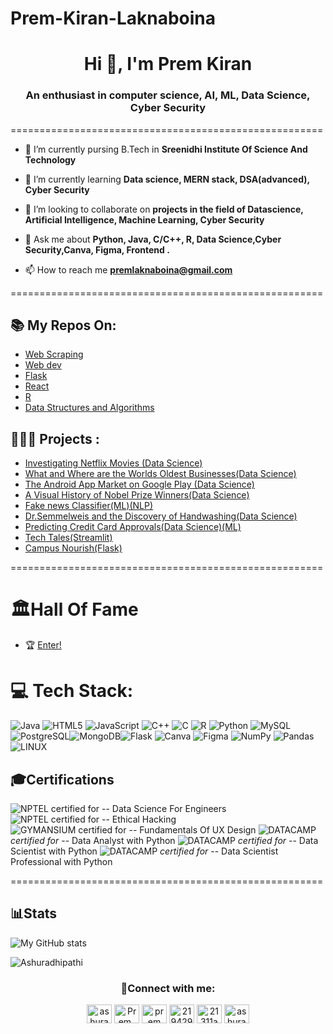# Prem-Kiran-Laknaboina
<h1 align="center">Hi 👋, I'm Prem Kiran</h1>
<h3 align="center">An enthusiast in computer science, AI, ML, Data Science, Cyber Security</h3>
======================================================

-  📜 I’m currently pursing B.Tech in **Sreenidhi Institute Of Science And Technology**

- 🔭 I’m currently learning **Data science, MERN stack, DSA(advanced), Cyber Security**

- 🤝 I’m looking to collaborate on **projects in the field of Datascience, Artificial Intelligence, Machine Learning, Cyber Security**

- 💬 Ask me about **Python, Java, C/C++, R, Data Science,Cyber Security,Canva, Figma, Frontend .**

- 📫 How to reach me **premlaknaboina@gmail.com**

======================================================
<br>
## 📚 My Repos On:
- <a href= https://github.com/Ashuradhipathi/Webscraping->Web Scraping</a>
- <a href= https://github.com/Ashuradhipathi/WebDev>Web dev</a>
- <a href= https://github.com/Ashuradhipathi/Flask>Flask </a>
- <a href= https://github.com/Ashuradhipathi/React> React </a>
- <a href= https://github.com/Ashuradhipathi/Learn-R>R </a>
- [Data Structures and Algorithms](https://github.com/Ashuradhipathi/Data-Structures-and-Algorithms)
## 👨🏽‍💻 Projects :
- [Investigating Netflix Movies (Data Science)](https://github.com/Ashuradhipathi/Netflix-Movie-Duration)
- [What and Where are the Worlds Oldest Businesses(Data Science)](https://github.com/Ashuradhipathi/What-and-Where-are-the-World-s-Oldest-Businesses)
- [The Android App Market on Google Play (Data Science)](https://github.com/Ashuradhipathi/The-Android-App-Market-on-Google-Play)
- [A Visual History of Nobel Prize Winners(Data Science)](https://github.com/Ashuradhipathi/A-Visual-History-of-Nobel-Prize-Winners)
- [Fake news Classifier(ML)(NLP)](https://github.com/Ashuradhipathi/Fake-News-Classifier)
- [Dr.Semmelweis and the Discovery of Handwashing(Data Science)](https://github.com/Ashuradhipathi/Dr.-Semmelweis-and-the-Discovery-of-Handwashing)
- [Predicting Credit Card Approvals(Data Science)(ML)](https://github.com/Ashuradhipathi/Predicting-Credit-Card-Approvals)
- [Tech Tales(Streamlit)](https://github.com/Ashuradhipathi/tech-tales/tree/master)
- [Campus Nourish(Flask)](https://github.com/Ashuradhipathi/CampusNourish)
  

======================================================

# 🏛️**Hall Of Fame**
- 🏆 [Enter!](https://github.com/Ashuradhipathi/Ashuradhipathi/blob/main/Hall_of_Fame.md) 

# 💻 Tech Stack:
![Java](https://img.shields.io/badge/java-%23ED8B00.svg?style=for-the-badge&logo=java&logoColor=white) ![HTML5](https://img.shields.io/badge/html5-%23E34F26.svg?style=for-the-badge&logo=html5&logoColor=white) ![JavaScript](https://img.shields.io/badge/javascript-%23323330.svg?style=for-the-badge&logo=javascript&logoColor=%23F7DF1E) ![C++](https://img.shields.io/badge/c++-%2300599C.svg?style=for-the-badge&logo=c%2B%2B&logoColor=white) ![C](https://img.shields.io/badge/c-%2300599C.svg?style=for-the-badge&logo=c&logoColor=white) ![R](https://img.shields.io/badge/r-%23276DC3.svg?style=for-the-badge&logo=r&logoColor=white) ![Python](https://img.shields.io/badge/python-3670A0?style=for-the-badge&logo=python&logoColor=ffdd54) ![MySQL](https://img.shields.io/badge/mysql-%2300f.svg?style=for-the-badge&logo=mysql&logoColor=white)
![PostgreSQL](https://img.shields.io/badge/PostgreSQL-%2302f.svg?style=for-the-badge&logo=PostgreSQLl&logoColor=white)![MongoDB](https://img.shields.io/badge/MongoDB-%234ea94b.svg?style=for-the-badge&logo=mongodb&logoColor=white)![Flask](https://img.shields.io/badge/flask-%23000.svg?style=for-the-badge&logo=flask&logoColor=white)  ![Canva](https://img.shields.io/badge/Canva-%2300C4CC.svg?style=for-the-badge&logo=Canva&logoColor=white) 	![Figma](https://img.shields.io/badge/figma-%23F24E1E.svg?style=for-the-badge&logo=figma&logoColor=white) ![NumPy](https://img.shields.io/badge/numpy-%23013243.svg?style=for-the-badge&logo=numpy&logoColor=white) ![Pandas](https://img.shields.io/badge/pandas-%23150458.svg?style=for-the-badge&logo=pandas&logoColor=white) ![LINUX](https://img.shields.io/badge/Linux-FCC624?style=for-the-badge&logo=linux&logoColor=black)
<br> 

## 🎓Certifications
![NPTEL](https://img.shields.io/badge/NPTEL-SWAYAM-red)  certified for -- Data Science For Engineers<br>
![NPTEL](https://img.shields.io/badge/NPTEL-SWAYAM-red)  certified for -- Ethical Hacking<br>
![GYMANSIUM](https://img.shields.io/badge/GYMNASIUM----blackGREEN) certified for -- Fundamentals Of UX Design
![DATACAMP](https://img.shields.io/badge/DATA-CAMP-darkgreen) <em>certified for</em> -- Data Analyst with Python
![DATACAMP](https://img.shields.io/badge/DATA-CAMP-darkgreen) <em>certified for</em> -- Data Scientist  with Python
![DATACAMP](https://img.shields.io/badge/DATA-CAMP-darkgreen) <em>certified for</em> -- Data Scientist Professional with Python

======================================================

## 📊Stats

![My GitHub stats](https://github-readme-stats.vercel.app/api?username=Ashuradhipathi&show_icons=true&theme=transparent)

<p align="left"><img align="center" src="https://github-readme-stats.vercel.app/api/top-langs?username=Ashuradhipathi&show_icons=true&locale=en&layout=compact" alt="Ashuradhipathi" /></p>


<h3 align="center">📲Connect with me:</h3>

<p align="center">
<a href="https://dev.to/ashuradhipathi" target="blank"><img align="center" src="https://dev-to-uploads.s3.amazonaws.com/uploads/logos/resized_logo_UQww2soKuUsjaOGNB38o.png" alt="ashuradhipathi"height="30" width="40" /></a>
<a href="https://twitter.com/Prem_Kiran_" target="blank"><img align="center" src="https://about.twitter.com/content/dam/about-twitter/en/brand-toolkit/brand-download-img-1.jpg.twimg.1920.jpg" alt="Prem_Kiran_" height="30" width="40" /></a>
<a href="https://www.linkedin.com/in/prem-laknaboina/" target="blank"><img align="center" src="https://cdn-icons-png.flaticon.com/512/174/174857.png" alt="prem laknaboina" height="30" width="40" /></a>
<a href="https://stackoverflow.com/users/21942981" target="blank"><img align="center" src="https://upload.wikimedia.org/wikipedia/commons/thumb/e/ef/Stack_Overflow_icon.svg/768px-Stack_Overflow_icon.svg.png" alt="21942981" height="30" width="40" /></a>
<a href="https://www.hackerrank.com/21311a6611" target="blank"><img align="center" src="https://upload.wikimedia.org/wikipedia/commons/thumb/4/40/HackerRank_Icon-1000px.png/800px-HackerRank_Icon-1000px.png" alt="21311a6611" height="30" width="40" /></a>
<a href="https://discord.gg/ashura#5112" target="blank"><img align="center" src="https://static-00.iconduck.com/assets.00/discord-icon-2048x2048-nnt62s2u.png" alt="ashura#5112" height="30" width="40" /></a>
</p>
